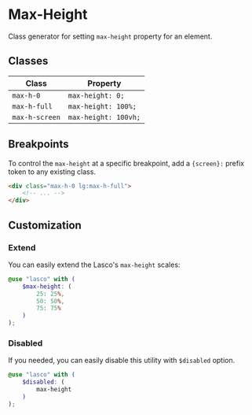 # Max-Height

Class generator for setting `max-height` property for an element.

## Classes

| Class          | Property             |
|----------------|----------------------|
| `max-h-0`      | `max-height: 0;`     |
| `max-h-full`   | `max-height: 100%;`  |
| `max-h-screen` | `max-height: 100vh;` |

## Breakpoints

To control the `max-height` at a specific breakpoint, add a `{screen}:` prefix token to any existing class.

```html
<div class="max-h-0 lg:max-h-full">
    <!-- ... -->
</div>
```

## Customization

### Extend

You can easily extend the Lasco's `max-height` scales:

```scss
@use "lasco" with (
    $max-height: (
        25: 25%,
        50: 50%,
        75: 75%
    )
);
```

### Disabled

If you needed, you can easily disable this utility with `$disabled` option.

```scss
@use "lasco" with (
    $disabled: (
        max-height
    )
);
```

